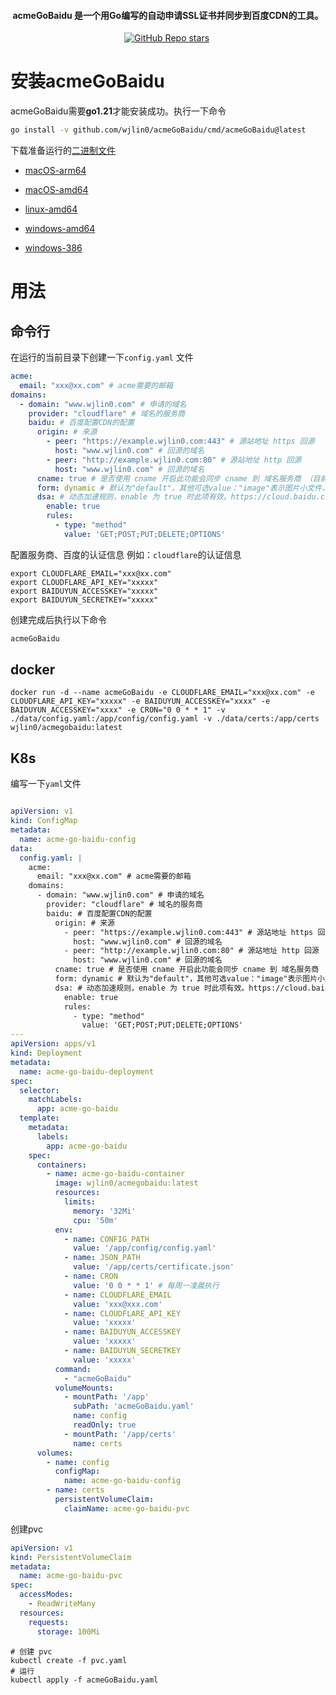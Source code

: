 <h4 align="center">acmeGoBaidu 是一个用Go编写的自动申请SSL证书并同步到百度CDN的工具。</h4>

<p align="center">
<img src="https://img.shields.io/github/go-mod/go-version/wjlin0/acmeGoBaidu?filename=go.mod" alt="">
<a href="https://github.com/wjlin0/acmeGoBaidu/releases/"><img src="https://img.shields.io/github/release/wjlin0/acmeGoBaidu" alt=""></a> 
<a href="https://github.com/wjlin0/acmeGoBaidu" ><img alt="GitHub Repo stars" src="https://img.shields.io/github/stars/wjlin0/acmeGoBaidu"></a>
<a href="https://github.com/wjlin0/acmeGoBaidu/releases"><img src="https://img.shields.io/github/downloads/wjlin0/acmeGoBaidu/total" alt=""></a> 
<a href="https://github.com/wjlin0/acmeGoBaidu"><img src="https://img.shields.io/github/last-commit/wjlin0/PathScan" alt=""></a> 
<a href="https://blog.wjlin0.com/"><img src="https://img.shields.io/badge/wjlin0-blog-green" alt=""></a>
</p>



# 安装acmeGoBaidu

acmeGoBaidu需要**go1.21**才能安装成功。执行一下命令

```sh
go install -v github.com/wjlin0/acmeGoBaidu/cmd/acmeGoBaidu@latest
```
下载准备运行的[二进制文件](https://github.com/wjlin0/acmeGoBaidu/releases/latest)

- [macOS-arm64](https://github.com/wjlin0/acmeGoBaidu/releases/download/v1.0.1/acmeGoBaidu_1.0.1_macOS_arm64.zip)

- [macOS-amd64](https://github.com/wjlin0/acmeGoBaidu/releases/download/v1.0.1/acmeGoBaidu_1.0.1_macOS_amd64.zip)

- [linux-amd64](https://github.com/wjlin0/acmeGoBaidu/releases/download/v1.0.1/acmeGoBaidu_1.0.1_linux_amd64.zip)

- [windows-amd64](https://github.com/wjlin0/acmeGoBaidu/releases/download/v1.0.1/acmeGoBaidu_1.0.1_windows_amd64.zip)

- [windows-386](https://github.com/wjlin0/acmeGoBaidu/releases/download/v1.0.1/acmeGoBaidu_1.0.1_windows_386.zip)


# 用法

## 命令行
在运行的当前目录下创建一下`config.yaml` 文件
```yaml
acme:
  email: "xxx@xx.com" # acme需要的邮箱
domains:
  - domain: "www.wjlin0.com" # 申请的域名
    provider: "cloudflare" # 域名的服务商
    baidu: # 百度配置CDN的配置 
      origin: # 来源
        - peer: "https://example.wjlin0.com:443" # 源站地址 https 回源
          host: "www.wjlin0.com" # 回源的域名
        - peer: "http://example.wjlin0.com:80" # 源站地址 http 回源
          host: "www.wjlin0.com" # 回源的域名
      cname: true # 是否使用 cname 开启此功能会同步 cname 到 域名服务商 （目前支持 cloudflare）
      form: dynamic # 默认为"default"，其他可选value："image"表示图片小文件，"download"表示大文件下载，"media"表示流媒体点播，"dynamic"表示动静态加速
      dsa: # 动态加速规则，enable 为 true 时此项有效。https://cloud.baidu.com/doc/CDN/s/gjwvyex4o#%E8%AF%B7%E6%B1%82%E4%BD%93
        enable: true
        rules:
          - type: "method"
            value: 'GET;POST;PUT;DELETE;OPTIONS'
```
配置服务商、百度的认证信息
例如：`cloudflare`的认证信息

```shell
export CLOUDFLARE_EMAIL="xxx@xx.com"
export CLOUDFLARE_API_KEY="xxxxx"
export BAIDUYUN_ACCESSKEY="xxxxx"
export BAIDUYUN_SECRETKEY="xxxxx"
```

创建完成后执行以下命令
```sh
acmeGoBaidu
```

## docker
```shell
docker run -d --name acmeGoBaidu -e CLOUDFLARE_EMAIL="xxx@xx.com" -e CLOUDFLARE_API_KEY="xxxxx" -e BAIDUYUN_ACCESSKEY="xxxx" -e BAIDUYUN_ACCESSKEY="xxxx" -e CRON="0 0 * * 1" -v ./data/config.yaml:/app/config/config.yaml -v ./data/certs:/app/certs wjlin0/acmegobaidu:latest
```

## K8s
编写一下`yaml`文件

```yaml

apiVersion: v1
kind: ConfigMap
metadata:
  name: acme-go-baidu-config
data:
  config.yaml: |
    acme:
      email: "xxx@xx.com" # acme需要的邮箱
    domains:
      - domain: "www.wjlin0.com" # 申请的域名
        provider: "cloudflare" # 域名的服务商
        baidu: # 百度配置CDN的配置 
          origin: # 来源
            - peer: "https://example.wjlin0.com:443" # 源站地址 https 回源
              host: "www.wjlin0.com" # 回源的域名
            - peer: "http://example.wjlin0.com:80" # 源站地址 http 回源
              host: "www.wjlin0.com" # 回源的域名
          cname: true # 是否使用 cname 开启此功能会同步 cname 到 域名服务商 （目前支持 cloudflare）
          form: dynamic # 默认为"default"，其他可选value："image"表示图片小文件，"download"表示大文件下载，"media"表示流媒体点播，"dynamic"表示动静态加速
          dsa: # 动态加速规则，enable 为 true 时此项有效。https://cloud.baidu.com/doc/CDN/s/gjwvyex4o#%E8%AF%B7%E6%B1%82%E4%BD%93
            enable: true
            rules:
              - type: "method"
                value: 'GET;POST;PUT;DELETE;OPTIONS'
---
apiVersion: apps/v1
kind: Deployment
metadata:
  name: acme-go-baidu-deployment
spec:
  selector:
    matchLabels:
      app: acme-go-baidu
  template:
    metadata:
      labels:
        app: acme-go-baidu
    spec:
      containers:
        - name: acme-go-baidu-container
          image: wjlin0/acmegobaidu:latest
          resources:
            limits:
              memory: '32Mi'
              cpu: '50m'
          env:
            - name: CONFIG_PATH
              value: '/app/config/config.yaml'
            - name: JSON_PATH
              value: '/app/certs/certificate.json'
            - name: CRON
              value: '0 0 * * 1' # 每周一凌晨执行
            - name: CLOUDFLARE_EMAIL
              value: 'xxx@xxx.com'
            - name: CLOUDFLARE_API_KEY
              value: 'xxxxx'
            - name: BAIDUYUN_ACCESSKEY
              value: 'xxxxx'
            - name: BAIDUYUN_SECRETKEY
              value: 'xxxxx'
          command:
            - "acmeGoBaidu"
          volumeMounts:
            - mountPath: '/app'
              subPath: 'acmeGoBaidu.yaml'
              name: config
              readOnly: true
            - mountPath: '/app/certs'
              name: certs 
      volumes:
        - name: config
          configMap:
            name: acme-go-baidu-config
        - name: certs
          persistentVolumeClaim:
            claimName: acme-go-baidu-pvc
```
创建pvc

```yaml
apiVersion: v1
kind: PersistentVolumeClaim
metadata:
  name: acme-go-baidu-pvc
spec:
  accessModes:
    - ReadWriteMany
  resources:
    requests:
      storage: 100Mi
```


```shell
# 创建 pvc
kubectl create -f pvc.yaml
# 运行
kubectl apply -f acmeGoBaidu.yaml
```

